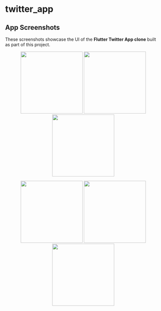# twitter_app

## App Screenshots  

These screenshots showcase the UI of the **Flutter Twitter App clone** built as part of this project.  
<p align="center">
  
  <img src="https://github.com/user-attachments/assets/4e808277-73c3-49da-b0ec-ab71206b2e2b" width="200" />
  <img src="https://github.com/user-attachments/assets/d68ff357-906d-437f-abea-bc6cd57ed7f1" width="200" />
  <img src="https://github.com/user-attachments/assets/1d0788ed-6851-4672-a609-b5c1172f87ba" width="200" />
</p>

<p align="center">
  <img src="https://github.com/user-attachments/assets/957896aa-8f00-42be-addb-a8c2120797ed" width="200" />
  <img src="https://github.com/user-attachments/assets/ebacc5b9-9f58-4e2d-8b17-2658f70ebc36" width="200" />
  <img src="https://github.com/user-attachments/assets/04216381-6c98-4f70-a4f9-effcfe9e9556" width="200" />
</p>
